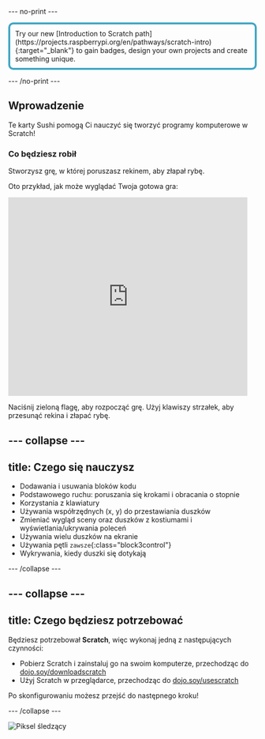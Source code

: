 \--- no-print \---

<p style="border: 4px solid #41a6c4; padding: 10px; border-radius: 10px;">
Try our new [Introduction to Scratch path](https://projects.raspberrypi.org/en/pathways/scratch-intro){:target="_blank"} to gain badges, design your own projects and create something unique.
</p>

\--- /no-print \---

## Wprowadzenie

Te karty Sushi pomogą Ci nauczyć się tworzyć programy komputerowe w Scratch!

### Co będziesz robił

Stworzysz grę, w której poruszasz rekinem, aby złapał rybę.

Oto przykład, jak może wyglądać Twoja gotowa gra:

<div class="scratch-preview">
  <iframe allowtransparency="true" width="485" height="402" src="https://scratch.mit.edu/projects/embed/205355052/?autostart=false" frameborder="0"></iframe>
</div>

Naciśnij zieloną flagę, aby rozpocząć grę. Użyj klawiszy strzałek, aby przesunąć rekina i złapać rybę.

## \--- collapse \---

## title: Czego się nauczysz

+ Dodawania i usuwania bloków kodu
+ Podstawowego ruchu: poruszania się krokami i obracania o stopnie
+ Korzystania z klawiatury
+ Używania współrzędnych (x, y) do przestawiania duszków
+ Zmieniać wygląd sceny oraz duszków z kostiumami i wyświetlania/ukrywania poleceń
+ Używania wielu duszków na ekranie
+ Używania pętli `zawsze`{:class="block3control"}
+ Wykrywania, kiedy duszki się dotykają

\--- /collapse \---

## \--- collapse \---

## title: Czego będziesz potrzebować

Będziesz potrzebował **Scratch**, więc wykonaj jedną z następujących czynności:

+ Pobierz Scratch i zainstaluj go na swoim komputerze, przechodząc do [dojo.soy/downloadscratch](http://dojo.soy/downloadscratch)
+ Użyj Scratch w przeglądarce, przechodząc do [dojo.soy/usescratch](http://dojo.soy/usescratch)

Po skonfigurowaniu możesz przejść do następnego kroku!

\--- /collapse \---

![Piksel śledzący](http://code.org/api/hour/begin_coderdojo_sushi.png)